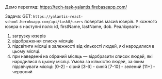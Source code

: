 Демо перегляд: https://tech-task-yalantis.firebaseapp.com/

Задача: 
GET: `https://yalantis-react-school.herokuapp.com/api/task0/users` повертає масив юзерів. У кожного юзера є наступні поля: id, firstName, lastName, dob. 
Реалізувати:
1) загрузку юзерів
2) відображення списку місяців
3) підсвітити місяці в залежності від кількості людей, які народилися в цьому місяці.
4) при наведенні на обраний місяць — відобразити список людей, які народилися в цьому місяці.
Умова за кількістю людей, за яким підсвічувати місяці:
[0-2] - сірий
[3-6] - синій
[7-10] - зелений
[11+] - червоний

